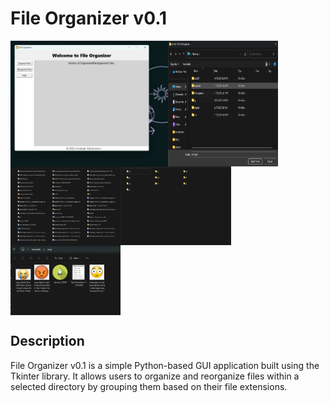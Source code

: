 # File Organizer v0.1

<div style="display: flex; flex-wrap: wrap;">
    <img src="images/1.png" width="50%" />
    <img src="images/2.png" width="35%" />
    <img src="images/3.png" width="35%" />
    <img src="images/4.png" width="35%" />
    <img src="images/5.png" width="35%" />
</div>


## Description

File Organizer v0.1 is a simple Python-based GUI application built using the Tkinter library. It allows users to organize and reorganize files within a selected directory by grouping them based on their file extensions.



